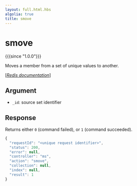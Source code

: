 ```yaml
---
layout: full.html.hbs
algolia: true
title: smove
---
```



# smove

{{{since "1.0.0"}}}

Moves a member from a set of unique values to another.

[[_Redis documentation_]](https://redis.io/commands/smove)


## Argument

* `_id`: source set identifier


## Response

Returns either `0` (command failed), or `1` (command succeeded).

```javascript
{
  "requestId": "<unique request identifier>",
  "status": 200,
  "error": null,
  "controller": "ms",
  "action": "smove",
  "collection": null,
  "index": null,
  "result": 1
}
```
